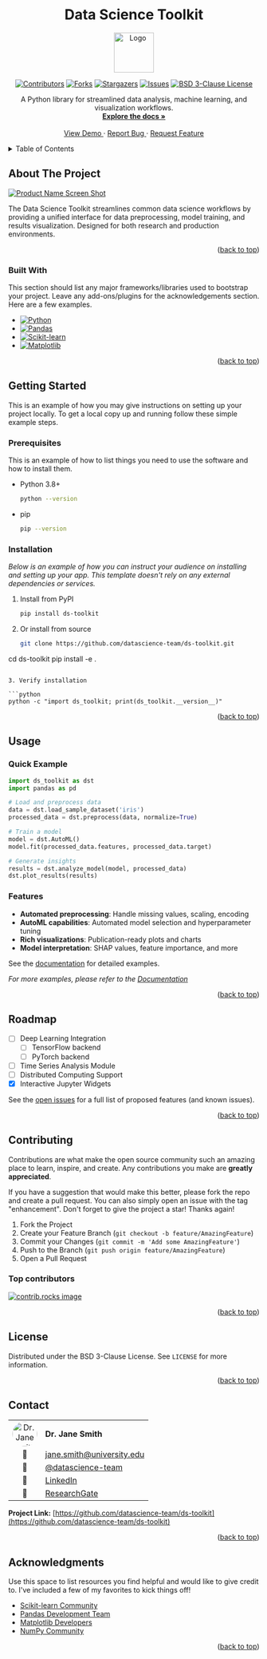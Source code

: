 <!--
*** Thanks for checking out the Best-README-Template. If you have a suggestion
*** that would make this better, please fork the repo and create a pull request
*** or simply open an issue with the tag "enhancement".
*** Don't forget to give the project a star!
*** Thanks again! Now go create something AMAZING! :D
-->
<!-- PROJECT LOGO AND TITLE -->
<!-- Improved compatibility of back to top link:
See: https://github.com/othneildrew/Best-README-Template/pull/73 -->
<a id="readme-top"></a>
<div align="center">
  <h1>Data Science Toolkit</h1>
  <a href="https://github.com/datascience-team/ds-toolkit">
    <img src="assets/logo.png" alt="Logo" width="80" height="80">
  </a>
</div>

<!-- PROJECT SHIELDS -->
<!--
*** I'm using markdown "reference style" links for readability.
*** Reference links are enclosed in brackets [ ] instead of parentheses ( ).
*** See the bottom of this document for the declaration of the reference variables
*** for contributors-url, forks-url, etc. This is an optional,
*** concise syntax you may use.
*** https://www.markdownguide.org/basic-syntax/#reference-style-links
-->

<div align="center">

[![Contributors][contributors-shield]][contributors-url]
[![Forks][forks-shield]][forks-url]
[![Stargazers][stars-shield]][stars-url]
[![Issues][issues-shield]][issues-url]
[![BSD 3-Clause License][license-shield]][license-url]
</div>
<!-- PROJECT DESCRIPTION -->

<div align="center">
  <p align="center">
    A Python library for streamlined data analysis, machine learning, and visualization workflows.
    <br />
    <a href="https://github.com/datascience-team/ds-toolkit">
      <strong>Explore the docs »</strong>
    </a>
    <br />
    <br />
    <a href="https://github.com/datascience-team/ds-toolkit">
      View Demo
    </a>
    ·
    <a href="https://github.com/datascience-team/ds-toolkit/issues/new?labels=bug&template=bug-report---.md">
      Report Bug
    </a>
    ·
    <a href="https://github.com/datascience-team/ds-toolkit/issues/new?labels=enhancement&template=feature-request---.md">
      Request Feature
    </a>
  </p>
</div>

<!-- TABLE OF CONTENTS -->

<details>
  <summary>Table of Contents</summary>
  <ol>
    <li>
      <a href="#about-the-project">About The Project</a>
      <ul>
        <li><a href="#built-with">Built With</a></li>
      </ul>
    </li>
    <li>
      <a href="#getting-started">Getting Started</a>
      <ul>
        <li><a href="#prerequisites">Prerequisites</a></li>
        <li><a href="#installation">Installation</a></li>
      </ul>
    </li>
    <li><a href="#usage">Usage</a></li>
    <li><a href="#roadmap">Roadmap</a></li>
    <li><a href="#contributing">Contributing</a></li>
    <li><a href="#license">License</a></li>
    <li><a href="#contact">Contact</a></li>
    <li><a href="#acknowledgments">Acknowledgments</a></li>
    <li><a href="docs/FAQ.md">FAQ</a></li>
  </ol>
</details>

<!-- ABOUT THE PROJECT -->

## About The Project

[![Product Name Screen Shot][product-screenshot]](https://example.com)

The Data Science Toolkit streamlines common data science workflows by providing a unified interface for data preprocessing, model training, and results visualization. Designed for both research and production environments.

<p align="right">(<a href="#readme-top">back to top</a>)</p>

### Built With

This section should list any major frameworks/libraries used to bootstrap your
project. Leave any add-ons/plugins for the acknowledgements section. Here are a
few examples.

- [![Python][Python.shield]][Python-url]
- [![Pandas][Pandas.shield]][Pandas-url]
- [![Scikit-learn][Scikit-learn.shield]][Scikit-learn-url]
- [![Matplotlib][Matplotlib.shield]][Matplotlib-url]

<p align="right">(<a href="#readme-top">back to top</a>)</p>

<!-- GETTING STARTED -->

## Getting Started

This is an example of how you may give instructions on setting up your project
locally. To get a local copy up and running follow these simple example steps.

### Prerequisites

This is an example of how to list things you need to use the software and how
to install them.

- Python 3.8+

  ```sh
  python --version
  ```

- pip

  ```sh
  pip --version
  ```

### Installation

_Below is an example of how you can instruct your audience on installing and
setting up your app. This template doesn't rely on any external dependencies
or services._

1. Install from PyPI

   ```sh
   pip install ds-toolkit
   ```

2. Or install from source

   ```sh
   git clone https://github.com/datascience-team/ds-toolkit.git

cd ds-toolkit
pip install -e .

   ```

3. Verify installation

   ```python
   python -c "import ds_toolkit; print(ds_toolkit.__version__)"
   ```

<p align="right">(<a href="#readme-top">back to top</a>)</p>

<!-- USAGE EXAMPLES -->

## Usage

### Quick Example

```python
import ds_toolkit as dst
import pandas as pd

# Load and preprocess data
data = dst.load_sample_dataset('iris')
processed_data = dst.preprocess(data, normalize=True)

# Train a model
model = dst.AutoML()
model.fit(processed_data.features, processed_data.target)

# Generate insights
results = dst.analyze_model(model, processed_data)
dst.plot_results(results)
```

### Features

- **Automated preprocessing**: Handle missing values, scaling, encoding
- **AutoML capabilities**: Automated model selection and hyperparameter tuning  
- **Rich visualizations**: Publication-ready plots and charts
- **Model interpretation**: SHAP values, feature importance, and more

See the [documentation](https://ds-toolkit.readthedocs.io) for detailed examples.

_For more examples, please refer to the [Documentation](https://example.com)_

<p align="right">(<a href="#readme-top">back to top</a>)</p>

<!-- ROADMAP -->

## Roadmap

- [ ] Deep Learning Integration
  - [ ] TensorFlow backend
  - [ ] PyTorch backend
- [ ] Time Series Analysis Module
- [ ] Distributed Computing Support
- [x] Interactive Jupyter Widgets

See the [open issues](https://github.com/datascience-team/ds-toolkit/issues)
for a full list of proposed features (and known issues).

<p align="right">(<a href="#readme-top">back to top</a>)</p>

<!-- CONTRIBUTING -->

## Contributing

Contributions are what make the open source community such an amazing place to
learn, inspire, and create. Any contributions you make are **greatly appreciated**.

If you have a suggestion that would make this better, please fork the repo and
create a pull request. You can also simply open an issue with the tag
"enhancement". Don't forget to give the project a star! Thanks again!

1. Fork the Project
2. Create your Feature Branch (`git checkout -b feature/AmazingFeature`)
3. Commit your Changes (`git commit -m 'Add some AmazingFeature'`)
4. Push to the Branch (`git push origin feature/AmazingFeature`)
5. Open a Pull Request

### Top contributors

<a href="https://github.com/datascience-team/ds-toolkit/graphs/contributors">
  <img
    src="https://contrib.rocks/image?repo=datascience-team/ds-toolkit"
    alt="contrib.rocks image"
  />
</a>

<p align="right">(<a href="#readme-top">back to top</a>)</p>

<!-- LICENSE -->

## License

Distributed under the BSD 3-Clause License. See `LICENSE` for more information.

<p align="right">(<a href="#readme-top">back to top</a>)</p>

<!-- CONTACT -->

## Contact

| | |
|:---:|:---|
| <img src="https://github.com/datascience-team.png" alt="Dr. Jane Smith" width="50" height="50" style="border-radius: 50%;"> | **Dr. Jane Smith** |
| 📧 | [jane.smith@university.edu](mailto:jane.smith@university.edu) |
| 🐙 | [@datascience-team](https://github.com/datascience-team) |
| 💼 | [LinkedIn](https://linkedin.com/in/dr-jane-smith) |
| 🔬 | [ResearchGate](https://researchgate.net/profile/Jane-Smith-42) |

**Project Link:** [https://github.com/datascience-team/ds-toolkit](https://github.com/datascience-team/ds-toolkit)

<p align="right">(<a href="#readme-top">back to top</a>)</p>

<!-- ACKNOWLEDGMENTS -->

## Acknowledgments

Use this space to list resources you find helpful and would like to give credit
to. I've included a few of my favorites to kick things off!

- [Scikit-learn Community](https://scikit-learn.org/)
- [Pandas Development Team](https://pandas.pydata.org/)
- [Matplotlib Developers](https://matplotlib.org/)
- [NumPy Community](https://numpy.org/)

<p align="right">(<a href="#readme-top">back to top</a>)</p>

<!-- MARKDOWN LINKS & IMAGES -->
<!-- https://www.markdownguide.org/basic-syntax/#reference-style-links -->

[contributors-shield]: https://img.shields.io/github/contributors/datascience-team/ds-toolkit.svg?style=for-the-badge
[contributors-url]: https://github.com/datascience-team/ds-toolkit/graphs/contributors
[forks-shield]: https://img.shields.io/github/forks/datascience-team/ds-toolkit.svg?style=for-the-badge
[forks-url]: https://github.com/datascience-team/ds-toolkit/network/members
[stars-shield]: https://img.shields.io/github/stars/datascience-team/ds-toolkit.svg?style=for-the-badge
[stars-url]: https://github.com/datascience-team/ds-toolkit/stargazers
[issues-shield]: https://img.shields.io/github/issues/datascience-team/ds-toolkit.svg?style=for-the-badge
[issues-url]: https://github.com/datascience-team/ds-toolkit/issues
[license-shield]: https://img.shields.io/github/license/datascience-team/ds-toolkit.svg?style=for-the-badge
[license-url]: https://github.com/datascience-team/ds-toolkit/blob/master/LICENSE
[product-screenshot]: assets/demo.gif
[Python.shield]: https://img.shields.io/badge/Python-3776AB?style&#x3D;for-the-badge&amp;logo&#x3D;python&amp;logoColor&#x3D;white
[Python-url]: https://python.org/
[Pandas.shield]: https://img.shields.io/badge/pandas-150458.svg?style&#x3D;for-the-badge&amp;logo&#x3D;pandas&amp;logoColor&#x3D;white
[Pandas-url]: https://pandas.pydata.org/
[Scikit-learn.shield]: https://img.shields.io/badge/scikit--learn-F7931E?style&#x3D;for-the-badge&amp;logo&#x3D;scikit-learn&amp;logoColor&#x3D;white
[Scikit-learn-url]: https://scikit-learn.org/
[Matplotlib.shield]: https://img.shields.io/badge/Matplotlib-11557c.svg?style&#x3D;for-the-badge&amp;logo&#x3D;matplotlib&amp;logoColor&#x3D;white
[Matplotlib-url]: https://matplotlib.org/
